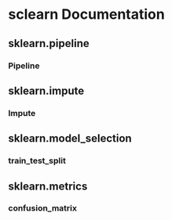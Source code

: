 # sclearn Documentation 

## sklearn.pipeline
### Pipeline

## sklearn.impute
### Impute

## sklearn.model_selection
### train_test_split

## sklearn.metrics
### confusion_matrix
